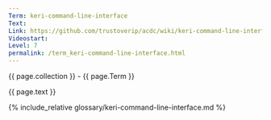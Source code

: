 ```yaml
---
Term: keri-command-line-interface
Text: 
Link: https://github.com/trustoverip/acdc/wiki/keri-command-line-interface.md
Videostart: 
Level: 7
permalink: /term_keri-command-line-interface.html
---
```


{{ page.collection }} - {{ page.Term }}

   {{ page.text }}

{% include_relative glossary/keri-command-line-interface.md %}
